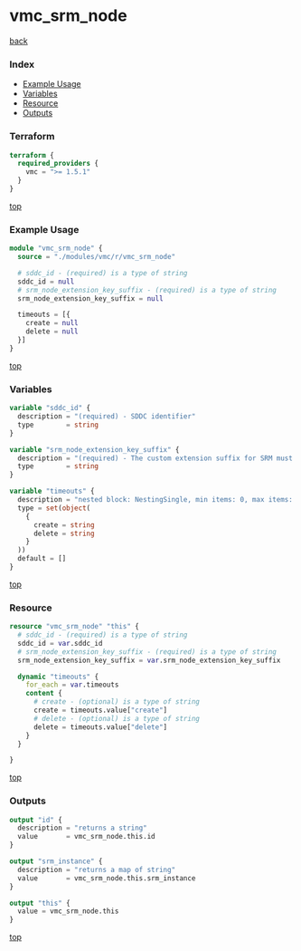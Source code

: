 # vmc_srm_node

[back](../vmc.md)

### Index

- [Example Usage](#example-usage)
- [Variables](#variables)
- [Resource](#resource)
- [Outputs](#outputs)

### Terraform

```terraform
terraform {
  required_providers {
    vmc = ">= 1.5.1"
  }
}
```

[top](#index)

### Example Usage

```terraform
module "vmc_srm_node" {
  source = "./modules/vmc/r/vmc_srm_node"

  # sddc_id - (required) is a type of string
  sddc_id = null
  # srm_node_extension_key_suffix - (required) is a type of string
  srm_node_extension_key_suffix = null

  timeouts = [{
    create = null
    delete = null
  }]
}
```

[top](#index)

### Variables

```terraform
variable "sddc_id" {
  description = "(required) - SDDC identifier"
  type        = string
}

variable "srm_node_extension_key_suffix" {
  description = "(required) - The custom extension suffix for SRM must contain 13 characters or less, be composed of letters, numbers, ., - characters only. The suffix is appended to com.vmware.vcDr- to form the full extension key. "
  type        = string
}

variable "timeouts" {
  description = "nested block: NestingSingle, min items: 0, max items: 0"
  type = set(object(
    {
      create = string
      delete = string
    }
  ))
  default = []
}
```

[top](#index)

### Resource

```terraform
resource "vmc_srm_node" "this" {
  # sddc_id - (required) is a type of string
  sddc_id = var.sddc_id
  # srm_node_extension_key_suffix - (required) is a type of string
  srm_node_extension_key_suffix = var.srm_node_extension_key_suffix

  dynamic "timeouts" {
    for_each = var.timeouts
    content {
      # create - (optional) is a type of string
      create = timeouts.value["create"]
      # delete - (optional) is a type of string
      delete = timeouts.value["delete"]
    }
  }

}
```

[top](#index)

### Outputs

```terraform
output "id" {
  description = "returns a string"
  value       = vmc_srm_node.this.id
}

output "srm_instance" {
  description = "returns a map of string"
  value       = vmc_srm_node.this.srm_instance
}

output "this" {
  value = vmc_srm_node.this
}
```

[top](#index)